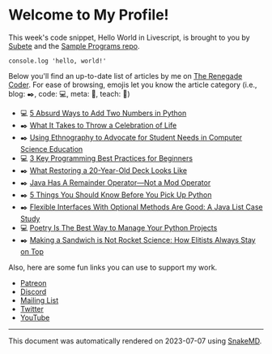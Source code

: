 # Welcome to My Profile!

This week's code snippet, Hello World in Livescript, is brought to you by [Subete](https://subete.jeremygrifski.com/en/latest/) and the [Sample Programs repo](https://sampleprograms.io/).

```Livescript
console.log 'hello, world!'
```

Below you'll find an up-to-date list of articles by me on [The Renegade Coder](https://therenegadecoder.com). For ease of browsing, emojis let you know the article category (i.e., blog: :black_nib:, code: :computer:, meta: :thought_balloon:, teach: :apple:)

- :computer: [5 Absurd Ways to Add Two Numbers in Python](https://therenegadecoder.com/code/5-absurd-ways-to-add-two-numbers-in-python/)
- :black_nib: [What It Takes to Throw a Celebration of Life](https://therenegadecoder.com/blog/what-it-takes-to-throw-a-celebration-of-life/)
- :black_nib: [Using Ethnography to Advocate for Student Needs in Computer Science Education](https://therenegadecoder.com/blog/using-ethnography-to-advocate-for-student-needs-in-computer-science-education/)
- :computer: [3 Key Programming Best Practices for Beginners](https://therenegadecoder.com/code/programming-best-practices-for-beginners/)
- :black_nib: [What Restoring a 20-Year-Old Deck Looks Like](https://therenegadecoder.com/blog/what-refreshing-a-20-year-old-deck-looks-like/)
- :black_nib: [Java Has A Remainder Operator—Not a Mod Operator](https://therenegadecoder.com/blog/java-has-a-remainder-operator-not-a-mod-operator/)
- :black_nib: [5 Things You Should Know Before You Pick Up Python](https://therenegadecoder.com/blog/things-you-should-know-before-you-pick-up-python/)
- :black_nib: [Flexible Interfaces With Optional Methods Are Good: A Java List Case Study](https://therenegadecoder.com/blog/flexible-interfaces-with-optional-methods-are-good-a-java-list-case-study/)
- :computer: [Poetry Is The Best Way to Manage Your Python Projects](https://therenegadecoder.com/code/poetry-is-the-best-way-to-manage-your-python-projects/)
- :black_nib: [Making a Sandwich is Not Rocket Science: How Elitists Always Stay on Top](https://therenegadecoder.com/blog/making-a-sandwich-is-not-rocket-science-how-elitists-always-stay-on-top/)

Also, here are some fun links you can use to support my work.

- [Patreon](https://www.patreon.com/TheRenegadeCoder)
- [Discord](https://discord.gg/Jhmtj7Z)
- [Mailing List](https://therenegadecoder.com/about/newsletter)
- [Twitter](https://twitter.com/RenegadeCoder94)
- [YouTube](https://www.youtube.com/channel/UCpyoVwOqYRlSAEUPEn7P9hw)

***

This document was automatically rendered on 2023-07-07 using [SnakeMD](https://www.snakemd.io).